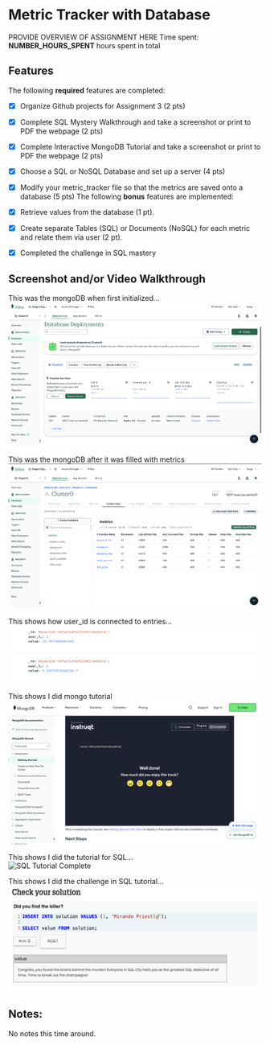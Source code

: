 # Metric Tracker with Database
PROVIDE OVERVIEW OF ASSIGNMENT HERE
Time spent: **NUMBER_HOURS_SPENT** hours spent in total

## Features
The following **required** features are completed:
- [x] Organize Github projects for Assignment 3 (2 pts)
- [x] Complete SQL Mystery Walkthrough and take a screenshot or print to PDF the
webpage (2 pts)
- [x] Complete Interactive MongoDB Tutorial and take a screenshot or print to PDF
the webpage (2 pts)
- [x] Choose a SQL or NoSQL Database and set up a server (4 pts)
- [x] Modify your metric_tracker file so that the metrics are saved onto a database
(5 pts)
The following **bonus** features are implemented:
- [x] Retrieve values from the database (1 pt).
- [x] Create separate Tables (SQL) or Documents (NoSQL) for each metric and relate
them via user (2 pt).
- [x] Completed the challenge in SQL mastery


## Screenshot and/or Video Walkthrough
This was the mongoDB when first initialized... </br>
<img src="./Images/MongoDB Database.png" title='database no content' width='' alt='mongo empty' />

This was the mongoDB after it was filled with metrics </br>
<img src="./Images/MongoDB-Metrics.png" title='database content' width='' alt='mongo fill' />

This shows how user_id is connected to entries...</br>
<img src="./Images/id_difference.png" title='database content2' width='' alt='mongo fill2' />

This shows I did mongo tutorial </br>
<img src="./Images/mongoDB Tutorial Completed.png" title='mongo tutorial content' width='' alt='mongo tutorial output' />

This shows I did the tutorial for SQL... </br>
<img src="./Images/SQL Tutorial Completed.png" title='SQL content' width='' alt='SQL Tutorial Complete' />

This shows I did the challenge in SQL tutorial...</br>
<img src="./Images/SQL Tutorial Hidden Complete.png" title='SQL content2' width='' alt='SQL Tutorial Complete2' />

## Notes:
No notes this time around.
